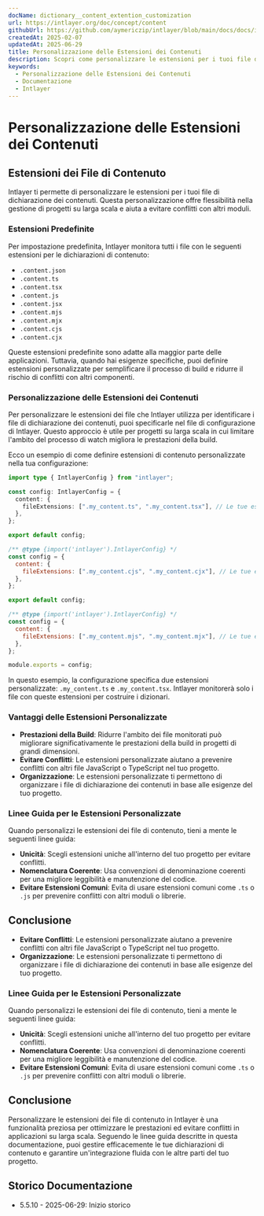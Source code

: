 ```yaml
---
docName: dictionary__content_extention_customization
url: https://intlayer.org/doc/concept/content
githubUrl: https://github.com/aymericzip/intlayer/blob/main/docs/docs/it/dictionary/content_extention_customization.md
createdAt: 2025-02-07
updatedAt: 2025-06-29
title: Personalizzazione delle Estensioni dei Contenuti
description: Scopri come personalizzare le estensioni per i tuoi file di dichiarazione dei contenuti. Segui questa documentazione per implementare condizioni in modo efficiente nel tuo progetto.
keywords:
  - Personalizzazione delle Estensioni dei Contenuti
  - Documentazione
  - Intlayer
---
```


# Personalizzazione delle Estensioni dei Contenuti

## Estensioni dei File di Contenuto

Intlayer ti permette di personalizzare le estensioni per i tuoi file di dichiarazione dei contenuti. Questa personalizzazione offre flessibilità nella gestione di progetti su larga scala e aiuta a evitare conflitti con altri moduli.

### Estensioni Predefinite

Per impostazione predefinita, Intlayer monitora tutti i file con le seguenti estensioni per le dichiarazioni di contenuto:

- `.content.json`
- `.content.ts`
- `.content.tsx`
- `.content.js`
- `.content.jsx`
- `.content.mjs`
- `.content.mjx`
- `.content.cjs`
- `.content.cjx`

Queste estensioni predefinite sono adatte alla maggior parte delle applicazioni. Tuttavia, quando hai esigenze specifiche, puoi definire estensioni personalizzate per semplificare il processo di build e ridurre il rischio di conflitti con altri componenti.

### Personalizzazione delle Estensioni dei Contenuti

Per personalizzare le estensioni dei file che Intlayer utilizza per identificare i file di dichiarazione dei contenuti, puoi specificarle nel file di configurazione di Intlayer. Questo approccio è utile per progetti su larga scala in cui limitare l'ambito del processo di watch migliora le prestazioni della build.

Ecco un esempio di come definire estensioni di contenuto personalizzate nella tua configurazione:

```typescript fileName="intlayer.config.ts" codeFormat="typescript"
import type { IntlayerConfig } from "intlayer";

const config: IntlayerConfig = {
  content: {
    fileExtensions: [".my_content.ts", ".my_content.tsx"], // Le tue estensioni personalizzate
  },
};

export default config;
```

```javascript fileName="intlayer.config.mjs" codeFormat="esm"
/** @type {import('intlayer').IntlayerConfig} */
const config = {
  content: {
    fileExtensions: [".my_content.cjs", ".my_content.cjx"], // Le tue estensioni personalizzate
  },
};

export default config;
```

```javascript fileName="intlayer.config.cjs" codeFormat="commonjs"
/** @type {import('intlayer').IntlayerConfig} */
const config = {
  content: {
    fileExtensions: [".my_content.mjs", ".my_content.mjx"], // Le tue estensioni personalizzate
  },
};

module.exports = config;
```

In questo esempio, la configurazione specifica due estensioni personalizzate: `.my_content.ts` e `.my_content.tsx`. Intlayer monitorerà solo i file con queste estensioni per costruire i dizionari.

### Vantaggi delle Estensioni Personalizzate

- **Prestazioni della Build**: Ridurre l'ambito dei file monitorati può migliorare significativamente le prestazioni della build in progetti di grandi dimensioni.
- **Evitare Conflitti**: Le estensioni personalizzate aiutano a prevenire conflitti con altri file JavaScript o TypeScript nel tuo progetto.
- **Organizzazione**: Le estensioni personalizzate ti permettono di organizzare i file di dichiarazione dei contenuti in base alle esigenze del tuo progetto.

### Linee Guida per le Estensioni Personalizzate

Quando personalizzi le estensioni dei file di contenuto, tieni a mente le seguenti linee guida:

- **Unicità**: Scegli estensioni uniche all'interno del tuo progetto per evitare conflitti.
- **Nomenclatura Coerente**: Usa convenzioni di denominazione coerenti per una migliore leggibilità e manutenzione del codice.
- **Evitare Estensioni Comuni**: Evita di usare estensioni comuni come `.ts` o `.js` per prevenire conflitti con altri moduli o librerie.

## Conclusione

- **Evitare Conflitti**: Le estensioni personalizzate aiutano a prevenire conflitti con altri file JavaScript o TypeScript nel tuo progetto.
- **Organizzazione**: Le estensioni personalizzate ti permettono di organizzare i file di dichiarazione dei contenuti in base alle esigenze del tuo progetto.

### Linee Guida per le Estensioni Personalizzate

Quando personalizzi le estensioni dei file di contenuto, tieni a mente le seguenti linee guida:

- **Unicità**: Scegli estensioni uniche all'interno del tuo progetto per evitare conflitti.
- **Nomenclatura Coerente**: Usa convenzioni di denominazione coerenti per una migliore leggibilità e manutenzione del codice.
- **Evitare Estensioni Comuni**: Evita di usare estensioni comuni come `.ts` o `.js` per prevenire conflitti con altri moduli o librerie.

## Conclusione

Personalizzare le estensioni dei file di contenuto in Intlayer è una funzionalità preziosa per ottimizzare le prestazioni ed evitare conflitti in applicazioni su larga scala. Seguendo le linee guida descritte in questa documentazione, puoi gestire efficacemente le tue dichiarazioni di contenuto e garantire un'integrazione fluida con le altre parti del tuo progetto.

## Storico Documentazione

- 5.5.10 - 2025-06-29: Inizio storico
